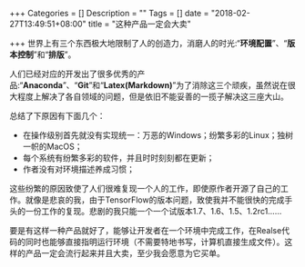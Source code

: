 +++
Categories = []
Description = ""
Tags = []
date = "2018-02-27T13:49:51+08:00"
title = "这种产品一定会大卖"

+++
世界上有三个东西极大地限制了人的创造力，消磨人的时光:“**环境配置**”、“**版本控制**”和“**排版**”。

人们已经对应的开发出了很多优秀的产品:“**Anaconda**”、“**Git**”和“**Latex(Markdown)**”为了消除这三个顽疾，虽然说在很大程度上解决了各自领域的问题，但是依旧不能妥善的一揽子解决这三座大山。

总结了下原因有下面几个：

+ 在操作级别首先就没有实现统一：万恶的Windows；纷繁多彩的Linux；独树一帜的MacOS；<br>
+ 每个系统有纷繁多彩的软件，并且时时刻刻都在更新；<br>
+ 作者没有对环境描述养成习惯；<br>

这些纷繁的原因致使了人们很难复现一个人的工作，即使原作者开源了自己的工作。就像是悲哀的我，由于TensorFlow的版本问题，致使我并不能很快的完成手头的一份工作的复现。悲剧的我只能一个一个试版本1.7、1.6、1.5、1.2rc1……

要是有这样一种产品就好了，能够让开发者在一个环境中完成工作，在Realse代码的同时也能够直接指明运行环境（不需要特地书写，计算机直接生成文件）。这样的产品一定会流行起来并且大卖，至少我会愿意为它买单。
